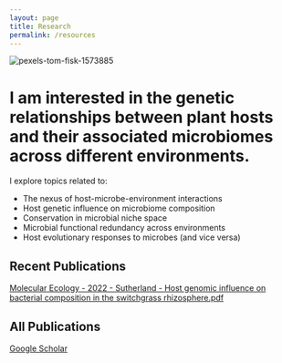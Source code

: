 ```yaml
---
layout: page
title: Research
permalink: /resources
---
```


![pexels-tom-fisk-1573885](https://user-images.githubusercontent.com/46527606/178757734-e92763ef-5695-4778-ad13-8ffb07f991fe.jpg)

I am interested in the genetic relationships between plant hosts and their associated microbiomes across different environments. 
=======

I explore topics related to:

* The nexus of host-microbe-environment interactions
* Host genetic influence on microbiome composition
* Conservation in microbial niche space 
* Microbial functional redundancy across environments
* Host evolutionary responses to microbes (and vice versa)


Recent Publications
------------------

[Molecular Ecology - 2022 - Sutherland - Host genomic influence on bacterial composition in the switchgrass rhizosphere.pdf](https://github.com/jeremysutherland/jeremysutherland.github.io/files/9098613/Molecular.Ecology.-.2022.-.Sutherland.-.Host.genomic.influence.on.bacterial.composition.in.the.switchgrass.rhizosphere.pdf)

All Publications
------------------

[Google Scholar](https://scholar.google.com/citations?hl=en&user=fNlmqGwAAAAJ)
